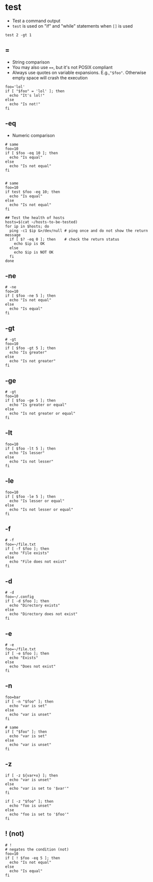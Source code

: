 # test

- Test a command output
- `test` is used on "if" and "while" statements when `[]` is used

```shell
test 2 -gt 1
```

## =

- String comparison
- You may also use `==`, but it's not POSIX compliant
- Always use quotes on variable expansions. E.g.,`"$foo"`. Otherwise empty space will crash the execution

```shell
foo='lol'
if [ "$foo" = 'lol' ]; then
  echo "It's lol!"
else
  echo "Is not!"
fi
```

## -eq

- Numeric comparison

```shell
# same
foo=10
if [ $foo -eq 10 ]; then
  echo "Is equal"
else
  echo "Is not equal"
fi


# same
foo=10
if test $foo -eq 10; then
  echo "Is equal"
else
  echo "Is not equal"
fi
```

```shell
## Test the health of hosts
hosts=$(cat ~/hosts-to-be-tested)
for ip in $hosts; do
  ping -c1 $ip &>/dev/null # ping once and do not show the return message
  if [ $? -eq 0 ]; then    # check the return status
    echo $ip is OK
  else
    echo $ip is NOT OK
  fi
done
```

## -ne

```shell
# -ne
foo=10
if [ $foo -ne 5 ]; then
  echo "Is not equal"
else
  echo "Is equal"
fi
```

## -gt

```shell
# -gt
foo=10
if [ $foo -gt 5 ]; then
  echo "Is greater"
else
  echo "Is not greater"
fi
```

## -ge

```shell
# -gt
foo=10
if [ $foo -ge 5 ]; then
  echo "Is greater or equal"
else
  echo "Is not greater or equal"
fi
```

## -lt

```shell
foo=10
if [ $foo -lt 5 ]; then
  echo "Is lesser"
else
  echo "Is not lesser"
fi
```

## -le

```shell
foo=10
if [ $foo -le 5 ]; then
  echo "Is lesser or equal"
else
  echo "Is not lesser or equal"
fi
```

## -f

```shell
# -f
foo=~/file.txt
if [ -f $foo ]; then
  echo "File exists"
else
  echo "File does not exist"
fi
```

## -d

```shell
# -d
foo=~/.config
if [ -d $foo ]; then
  echo "Directory exists"
else
  echo "Directory does not exist"
fi
```

## -e

```shell
# -e
foo=~/file.txt
if [ -e $foo ]; then
  echo "Exists"
else
  echo "Does not exist"
fi
```

## -n

```shell
foo=bar
if [ -n "$foo" ]; then
  echo "var is set"
else
  echo "var is unset"
fi

# same
if [ "$foo" ]; then
  echo "var is set"
else
  echo "var is unset"
fi
```

## -z

```shell
if [ -z ${var+x} ]; then
  echo "var is unset"
else
  echo "var is set to '$var'"
fi
```

```shell
if [ -z "$foo" ]; then
  echo "foo is unset"
else
  echo "foo is set to '$foo'"
fi
```

## ! (not)

```shell
# !
# negates the condition (not)
foo=10
if [ ! $foo -eq 5 ]; then
  echo "Is not equal"
else
  echo "Is equal"
fi
```
